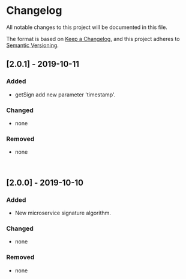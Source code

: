 # Changelog
All notable changes to this project will be documented in this file.

The format is based on [Keep a Changelog](https://keepachangelog.com/en/1.0.0/),
and this project adheres to [Semantic Versioning](https://semver.org/spec/v2.0.0.html).


## [2.0.1] - 2019-10-11

### Added

- getSign add  new parameter 'timestamp'.

### Changed

- none

### Removed

- none

&nbsp; 

## [2.0.0] - 2019-10-10

### Added

- New microservice signature algorithm.

### Changed

- none

### Removed

- none

&nbsp; 

